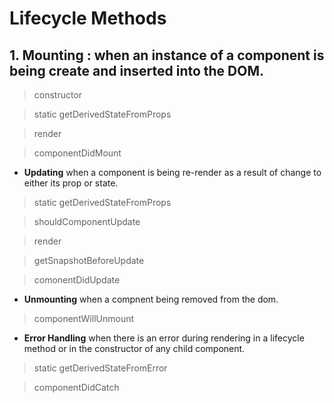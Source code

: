 # Lifecycle Methods 

## 1. Mounting :  when an instance of a component is being create and inserted into the DOM.

> constructor

> static getDerivedStateFromProps

> render

> componentDidMount

- **Updating**  when a component is being re-render as a result of change to either its prop or state.

> static getDerivedStateFromProps

> shouldComponentUpdate

> render

> getSnapshotBeforeUpdate

> comonentDidUpdate

- **Unmounting** when a compnent being removed from the dom.

> componentWillUnmount

- **Error Handling** when there is an error during rendering in a lifecycle method or in the constructor of any child component.

> static getDerivedStateFromError

> componentDidCatch

